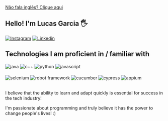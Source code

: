 [Não fala inglês? Clique aqui](https://github.com/Lucasgmendonca/Lucasgmendonca/blob/main/README-pt.md)

## Hello! I'm Lucas Garcia 🖐️

[![Instagram](https://img.shields.io/badge/Instagram-E4405F?style=for-the-badge&logo=instagram&logoColor=white)](https://www.instagram.com/_lucasgarciam)
[![Linkedin](https://img.shields.io/badge/LinkedIn-0077B5?style=for-the-badge&logo=linkedin&logoColor=white)](https://www.linkedin.com/in/lucas-garcia-281819181/)

## Technologies I am proficient in / familiar with

<div style="display: inline_block">
  <img align="center" alt="java" src="https://img.shields.io/badge/Java-ED8B00?style=for-the-badge&logo=openjdk&logoColor=white" />
  <img align="center" alt="c++" src="https://img.shields.io/badge/C%2B%2B-00599C?style=for-the-badge&logo=c%2B%2B&logoColor=white" />
  <img align="center" alt="python" src="https://img.shields.io/badge/Python-3776AB?style=for-the-badge&logo=python&logoColor=white" />
  <img align="center" alt="javascript" src="https://img.shields.io/badge/JavaScript-323330?style=for-the-badge&logo=javascript&logoColor=F7DF1E" />
  <br><br>
  <img align="center" alt="selenium" src="https://img.shields.io/badge/-selenium-%43B02A?style=for-the-badge&logo=selenium&logoColor=white" />
  <img align="center" alt="robot framework" src="https://img.shields.io/badge/Robot%20Framework-000000.svg?style=for-the-badge&logo=Robot-Framework&logoColor=white" />
  <img align="center" alt="cucumber" src="https://img.shields.io/badge/Cucumber-23D96C.svg?style=for-the-badge&logo=Cucumber&logoColor=white" />
  <img align="center" alt="cypress" src="https://img.shields.io/badge/Cypress-69D3A7.svg?style=for-the-badge&logo=Cypress&logoColor=white" />
  <img align="center" alt="appium" src="https://img.shields.io/badge/Appium-EE376D.svg?style=for-the-badge&logo=Appium&logoColor=white" />
  

  
</div><br/>

I believe that the ability to learn and adapt quickly is essential for success in the tech industry!

I'm passionate about programming and truly believe it has the power to change people's lives! :)





